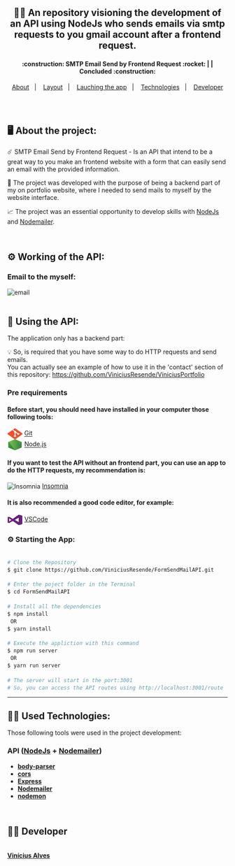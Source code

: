 ## <p align= "center">:man_astronaut: An repository visioning the development of an API using NodeJs who sends emails via smtp requests to you gmail account after a frontend request.</p>

<h4 align="center"> 
	:construction: SMTP Email Send by Frontend Request  :rocket: | | Concluded  :construction:
</h4>

<p align="center">
  <a href="#desktop_computer-about-the-project">About</a>&nbsp;&nbsp;&nbsp;|&nbsp;&nbsp;&nbsp;
  <a href="#gear-working-of-the-api">Layout</a>&nbsp;&nbsp;&nbsp;|&nbsp;&nbsp;&nbsp;
  <a href="#rocket-using-the-api">Lauching the app</a>&nbsp;&nbsp;&nbsp;|&nbsp;&nbsp;&nbsp;
  <a href="#man_technologist-used-technologies">Technologies</a>&nbsp;&nbsp;&nbsp;|&nbsp;&nbsp;&nbsp;
  <a href="#raising_hand_man-developer">Developer</a>
</p>

</br>
</br>

## :desktop_computer: About the project:

:comet: SMTP Email Send by Frontend Request - Is an API that intend to be a great way to you make an frontend website with a form that can easily send an email with the provided information.

:rocket: The project was developed with the purpose of being a backend part of my on portfolio website, where I needed to send mails to myself by the website interface.

:chart_with_upwards_trend: The project was an essential opportunity to develop skills with [NodeJs](https://nodejs.org/en/) and [Nodemailer](https://nodemailer.com/about/).  

</br>

## :gear: Working of the API:

### Email to the myself:
 <img alt="email" src="https://res.cloudinary.com/viniciusalvesdefaria/image/upload/v1617900312/Portfolio/PrintMail_l9kesa.png">

 
</br>
</br>

## :rocket: Using the API:

The application only has a backend part:

:bulb: So, is required that you have some way to do HTTP requests and send emails.
</br>
You can actually see an example of how to use it in the 'contact' section of this repository: https://github.com/ViniciusResende/ViniciusPortfolio

### Pre requirements
#### Before start, you should need have installed in your computer those following tools:
<img align="center" alt="GIT" height="25" width="35" src="https://raw.githubusercontent.com/devicons/devicon/master/icons/git/git-original.svg" style="max-width:100%;">  [Git](https://git-scm.com)</img>
</br>
<img align="center" alt="NodeJS" height="25" width="35" src="https://raw.githubusercontent.com/devicons/devicon/master/icons/nodejs/nodejs-original.svg" style="max-width:100%;"> [Node.js](https://nodejs.org/en/)</img>
</br>

#### If you want to test the API without an frontend part, you can use an app to do the HTTP requests, my recommendation is: 
<img align="center" alt="Insomnia" height="25" width="25" src="https://user-images.githubusercontent.com/38081852/87548811-6a05c580-c683-11ea-99ad-465f97fc0e60.png" style="max-width:100%;"> [Insomnia](https://support.insomnia.rest/)</img>
</br>


#### It is also recommended a good code editor, for example: 
<img align="center" alt="VisualStudioCode" height="25" width="35" src="https://raw.githubusercontent.com/devicons/devicon/master/icons/visualstudio/visualstudio-plain.svg" style="max-width:100%;"> [VSCode](https://code.visualstudio.com/)</img>
</br>

### :gear: Starting the App:

 ```bash

 # Clone the Repository
 $ git clone https://github.com/ViniciusResende/FormSendMailAPI.git
 
 # Enter the poject folder in the Terminal
 $ cd FormSendMailAPI
 
 # Install all the dependencies
 $ npm install
  OR
 $ yarn install
 
 # Execute the appliction with this command
 $ npm run server
  OR
 $ yarn run server
 
 # The server will start in the port:3001
 # So, you can access the API routes using http://localhost:3001/route
 
 
 ```
 
 ---
 
## :man_technologist: Used Technologies:

Those following tools were used in the project development:

### **API**  ([NodeJs](https://nodejs.org/en/) + [Nodemailer](https://nodemailer.com/about/))

-   **[body-parser](https://www.npmjs.com/package/body-parser)**
-   **[cors](https://www.npmjs.com/package/cors)**
-   **[Express](https://expressjs.com/)**
-   **[Nodemailer](https://nodemailer.com/about/)**
-   **[nodemon](https://www.npmjs.com/package/nodemon)**

</br>

## :raising_hand_man: Developer

<a href="https://github.com/ViniciusResende">
 	<img src="https://res.cloudinary.com/viniciusalvesdefaria/image/upload/v1613257612/foto_perfil_rounded_mv1cpi.png" width="100px;" alt=""/>
 <br />
 	<b>Vinícius Alves</b></a> <a href="https://github.com/ViniciusResende" title="Vinícius Alves"></a>
 <br />

